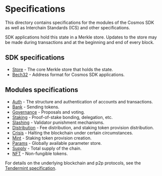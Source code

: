 # Specifications

This directory contains specifications for the modules of the Cosmos SDK as well as Interchain Standards (ICS) and other specifications.

SDK applications hold this state in a Merkle store. Updates to
the store may be made during transactions and at the beginning and end of every
block.

## SDK specifications

- [Store](./store) - The core Merkle store that holds the state.
- [Bech32](./addresses/bech32.md) - Address format for Cosmos SDK applications.

## Modules specifications

- [Auth](../../x/authspec) - The structure and authentication of accounts and transactions.
- [Bank](../../x/bank/spec) - Sending tokens.
- [Governance](../../x/governance/spec) - Proposals and voting.
- [Staking](../../x/staking/spec) - Proof-of-stake bonding, delegation, etc.
- [Slashing](../../x/slashing/spec) - Validator punishment mechanisms.
- [Distribution](../../x/distribution/spec) - Fee distribution, and staking token provision distribution.
- [Crisis](.../../x/crisis/spec) - Halting the blockchain under certain circumstances.
- [Mint](../../x/mint/spec) - Staking token provision creation.
- [Params](../../x/params/spec) - Globally available parameter store.
- [Supply](../../x/supply/spec) - Total supply of the chain.
- [NFT](https://github.com/cosmos/modules/tree/master/incubator/nft/docs/spec) - Non-fungible tokens.

For details on the underlying blockchain and p2p protocols, see
the [Tendermint specification](https://github.com/tendermint/tendermint/tree/master/docs/spec).
